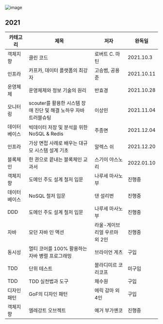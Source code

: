 ![image](https://user-images.githubusercontent.com/10377550/143415273-10cff732-75f4-40ce-bc09-c3c6c2aeed95.png)

## 2021
| 카테고리 | 제목 | 저자 | 완독일 | 
| - | - | - | - |
| 객체지향 | 클린 코드 | 로버트 C. 마틴 | 2021.10.3 |
| 인프라 | 카프카, 데이터 플랫폼의 최강자 | 고승범, 공용준 | 2021.10.11 |
| 운영체제 | 운영체제와 정보 기술의 원리 | 반효경 | 2021.10.28 |
| 모니터링 | scouter를 활용한 시스템 장애 진단 및 해결 노하우 자바 트러블슈팅 | 이상민 | 2021.11.04 |
| 데이터베이스 | 빅데이터 저장 및 분석을 위한 NoSQL & Redis | 주종면 | 2021.12.04 |
| 인프라 | 가상 면접 사례로 배우는 대규모 시스템 설계 기초 | 알렉스 쉬 | 2021.12.20 |
| 블록체인 | 한 권으로 끝내는 블록체인 교과서 | 스기이 야스노리 | 2022.01.10 |
| 객체지향 | 도메인 주도 설계 철저 입문 | 나루세 마사노부 | 진행중 |
| 데이터베이스 | NoSQL 철저 입문 | 댄 설리번 | 진행중 |
| DDD | 도메인 주도 설계 철저 입문 | 나루세 마사노부 | 진행중 |
| 자바 | 모던 자바 인 액션 | 라울-게이브리얼 우르마 외 2인 | 진행중 |
| 동시성 | 멀티 코어를 100% 활용하는 자바 병렬 프로그래밍 | 브라이언 게츠 | 구입 |
| TDD | 단위 테스트 | 블라디미르 코리코프 | 미구입 |
| TDD | TDD 실천법과 도구 | 채수원 | 구입 |
| 디자인패턴 | GoF의 디자인 패턴 | 에릭 감마 외 4인 | 구입 |
| 객체지향 | 엘레강트 오브젝트 | 예거 부가옌코 | 진행중 |
